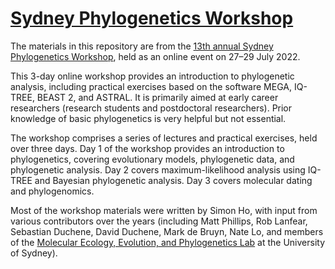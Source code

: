 # [Sydney Phylogenetics Workshop](https://meep.sydney.edu.au/workshops/)

The materials in this repository are from the [13th annual Sydney Phylogenetics Workshop](https://meep.sydney.edu.au/workshops/), held as an online event on 27–29 July 2022. 

This 3-day online workshop provides an introduction to phylogenetic analysis, including practical exercises based on the software MEGA, IQ-TREE, BEAST 2, and ASTRAL. It is primarily aimed at early career researchers (research students and postdoctoral researchers). Prior knowledge of basic phylogenetics is very helpful but not essential.

The workshop comprises a series of lectures and practical exercises, held over three days. Day 1 of the workshop provides an introduction to phylogenetics, covering evolutionary models, phylogenetic data, and phylogenetic analysis. Day 2 covers maximum-likelihood analysis using IQ-TREE and Bayesian phylogenetic analysis. Day 3 covers molecular dating and phylogenomics. 

Most of the workshop materials were written by Simon Ho, with input from various contributors over the years (including Matt Phillips, Rob Lanfear, Sebastian Duchene, David Duchene, Mark de Bruyn, Nate Lo, and members of the [Molecular Ecology, Evolution, and Phylogenetics Lab](https://meep.sydney.edu.au/) at the University of Sydney). 
